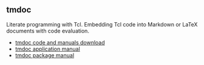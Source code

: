 ## tmdoc

Literate programming with Tcl. Embedding Tcl code into Markdown or LaTeX
documents with code evaluation.

* [tmdoc code and manuals download](https://downgit.github.io/#/home?url=https://github.com/mittelmark/tmdoc)
* [tmdoc application manual](http://htmlpreview.github.io/?https://github.com/mittelmark/tmdoc/blob/master/apps/tmdoc.html)
* [tmdoc package manual](http://htmlpreview.github.io/?https://github.com/mittelmark/tmdoc/blob/master/modules/tmdoc/tmdoc.html)


